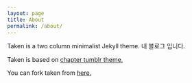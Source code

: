 ```yaml
---
layout: page
title: About
permalink: /about/
---
```


Taken is a two column minimalist Jekyll theme.
내 블로그 입니다.

Taken is based on [chapter tumblr theme.](http://theme-chapter.tumblr.com/)

You can fork taken from [here.](https://github.com/vfalanis/taken)
